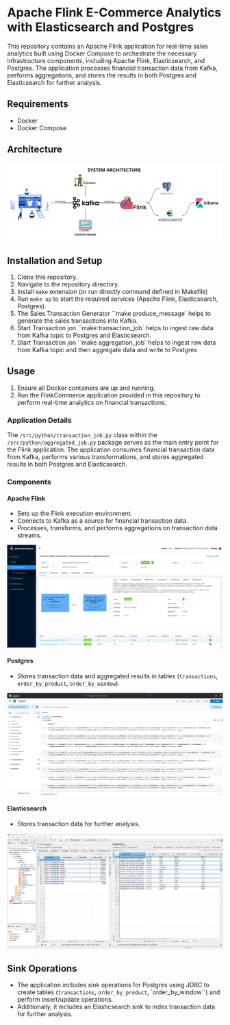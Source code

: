 # Apache Flink E-Commerce Analytics with Elasticsearch and Postgres

This repository contains an Apache Flink application for real-time sales analytics built using Docker Compose to orchestrate the necessary infrastructure components, including Apache Flink, Elasticsearch, and Postgres. The application processes financial transaction data from Kafka, performs aggregations, and stores the results in both Postgres and Elasticsearch for further analysis.

## Requirements
- Docker
- Docker Compose

## Architecture
![System Architecture.png](System%20Architecture.png)

## Installation and Setup
1. Clone this repository.
2. Navigate to the repository directory.
3. Install `make` extension (or run directly command defined in Makefile)
3. Run `make up` to start the required services (Apache Flink, Elasticsearch, Postgres).
4. The Sales Transaction Generator ``make produce_message` helps to generate the sales transactions into Kafka.
5. Start Transaction jon ``make transaction_job` helps to ingest raw data from Kafka topic to Postgres and Elasticsearch.
5. Start Transaction jon ``make aggregation_job` helps to ingest raw data from Kafka topic and then aggregate data and write to Postgres 

## Usage
1. Ensure all Docker containers are up and running.
2. Run the FlinkCommerce application provided in this repository to perform real-time analytics on financial transactions.

### Application Details
The `/src/python/transaction_job.py` class within the `/src/python/aggregated_job.py` package serves as the main entry point for the Flink application. The application consumes financial transaction data from Kafka, performs various transformations, and stores aggregated results in both Postgres and Elasticsearch.

### Components
#### Apache Flink
- Sets up the Flink execution environment.
- Connects to Kafka as a source for financial transaction data.
- Processes, transforms, and performs aggregations on transaction data streams.

![flink](./assets/flink.png)

#### Postgres
- Stores transaction data and aggregated results in tables (`transactions`, `order_by_product`, `order_by_window`).

![postgres](./assets/elasticsearch.png)

#### Elasticsearch
- Stores transaction data for further analysis.

![postgres](./assets/postgres.png)

## Sink Operations
- The application includes sink operations for Postgres using JDBC to create tables (`transactions`, `order_by_product`, `order_by_window``) and perform insert/update operations.
- Additionally, it includes an Elasticsearch sink to index transaction data for further analysis.

